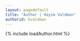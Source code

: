 ```yaml
---
layout: pagedefault
title: "Author | Hayim Valdman"
authorid: hvaldman
---
```

{% include loadAuthor.html %}